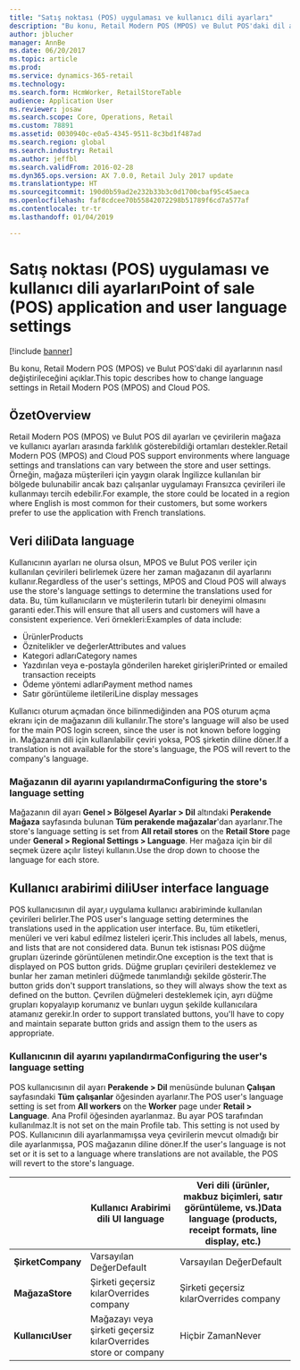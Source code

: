 ```yaml
---
title: "Satış noktası (POS) uygulaması ve kullanıcı dili ayarları"
description: "Bu konu, Retail Modern POS (MPOS) ve Bulut POS'daki dil ayarlarının nasıl değiştirileceğini açıklar."
author: jblucher
manager: AnnBe
ms.date: 06/20/2017
ms.topic: article
ms.prod: 
ms.service: dynamics-365-retail
ms.technology: 
ms.search.form: HcmWorker, RetailStoreTable
audience: Application User
ms.reviewer: josaw
ms.search.scope: Core, Operations, Retail
ms.custom: 78891
ms.assetid: 0030940c-e0a5-4345-9511-8c3bd1f487ad
ms.search.region: global
ms.search.industry: Retail
ms.author: jeffbl
ms.search.validFrom: 2016-02-28
ms.dyn365.ops.version: AX 7.0.0, Retail July 2017 update
ms.translationtype: HT
ms.sourcegitcommit: 190d0b59ad2e232b33b3c0d1700cbaf95c45aeca
ms.openlocfilehash: faf8cdcee70b55842072298b51789f6cd7a577af
ms.contentlocale: tr-tr
ms.lasthandoff: 01/04/2019

---
```


# <a name="point-of-sale-pos-application-and-user-language-settings"></a><span data-ttu-id="37c12-103">Satış noktası (POS) uygulaması ve kullanıcı dili ayarları</span><span class="sxs-lookup"><span data-stu-id="37c12-103">Point of sale (POS) application and user language settings</span></span>

[!include [banner](includes/banner.md)]

<span data-ttu-id="37c12-104">Bu konu, Retail Modern POS (MPOS) ve Bulut POS'daki dil ayarlarının nasıl değiştirileceğini açıklar.</span><span class="sxs-lookup"><span data-stu-id="37c12-104">This topic describes how to change language settings in Retail Modern POS (MPOS) and Cloud POS.</span></span>

## <a name="overview"></a><span data-ttu-id="37c12-105">Özet</span><span class="sxs-lookup"><span data-stu-id="37c12-105">Overview</span></span>

<span data-ttu-id="37c12-106">Retail Modern POS (MPOS) ve Bulut POS dil ayarları ve çevirilerin mağaza ve kullanıcı ayarları arasında farklılık gösterebildiği ortamları destekler.</span><span class="sxs-lookup"><span data-stu-id="37c12-106">Retail Modern POS (MPOS) and Cloud POS support environments where language settings and translations can vary between the store and user settings.</span></span> <span data-ttu-id="37c12-107">Örneğin, mağaza müşterileri için yaygın olarak İngilizce kullanılan bir bölgede bulunabilir ancak bazı çalışanlar uygulamayı Fransızca çevirileri ile kullanmayı tercih edebilir.</span><span class="sxs-lookup"><span data-stu-id="37c12-107">For example, the store could be located in a region where English is most common for their customers, but some workers prefer to use the application with French translations.</span></span>

## <a name="data-language"></a><span data-ttu-id="37c12-108">Veri dili</span><span class="sxs-lookup"><span data-stu-id="37c12-108">Data language</span></span>

<span data-ttu-id="37c12-109">Kullanıcının ayarları ne olursa olsun, MPOS ve Bulut POS veriler için kullanılan çevirileri belirlemek üzere her zaman mağazanın dil ayarlarını kullanır.</span><span class="sxs-lookup"><span data-stu-id="37c12-109">Regardless of the user's settings, MPOS and Cloud POS will always use the store's language settings to determine the translations used for data.</span></span> <span data-ttu-id="37c12-110">Bu, tüm kullanıcıların ve müşterilerin tutarlı bir deneyimi olmasını garanti eder.</span><span class="sxs-lookup"><span data-stu-id="37c12-110">This will ensure that all users and customers will have a consistent experience.</span></span> <span data-ttu-id="37c12-111">Veri örnekleri:</span><span class="sxs-lookup"><span data-stu-id="37c12-111">Examples of data include:</span></span>

- <span data-ttu-id="37c12-112">Ürünler</span><span class="sxs-lookup"><span data-stu-id="37c12-112">Products</span></span>
- <span data-ttu-id="37c12-113">Öznitelikler ve değerler</span><span class="sxs-lookup"><span data-stu-id="37c12-113">Attributes and values</span></span>
- <span data-ttu-id="37c12-114">Kategori adları</span><span class="sxs-lookup"><span data-stu-id="37c12-114">Category names</span></span>
- <span data-ttu-id="37c12-115">Yazdırılan veya e-postayla gönderilen hareket girişleri</span><span class="sxs-lookup"><span data-stu-id="37c12-115">Printed or emailed transaction receipts</span></span>
- <span data-ttu-id="37c12-116">Ödeme yöntemi adları</span><span class="sxs-lookup"><span data-stu-id="37c12-116">Payment method names</span></span>
- <span data-ttu-id="37c12-117">Satır görüntüleme iletileri</span><span class="sxs-lookup"><span data-stu-id="37c12-117">Line display messages</span></span>

<span data-ttu-id="37c12-118">Kullanıcı oturum açmadan önce bilinmediğinden ana POS oturum açma ekranı için de mağazanın dili kullanılır.</span><span class="sxs-lookup"><span data-stu-id="37c12-118">The store's language will also be used for the main POS login screen, since the user is not known before logging in.</span></span> <span data-ttu-id="37c12-119">Mağazanın dili için kullanılabilir çeviri yoksa, POS şirketin diline döner.</span><span class="sxs-lookup"><span data-stu-id="37c12-119">If a translation is not available for the store's language, the POS will revert to the company's language.</span></span>

### <a name="configuring-the-stores-language-setting"></a><span data-ttu-id="37c12-120">Mağazanın dil ayarını yapılandırma</span><span class="sxs-lookup"><span data-stu-id="37c12-120">Configuring the store's language setting</span></span>

<span data-ttu-id="37c12-121">Mağazanın dil ayarı **Genel &gt; Bölgesel Ayarlar &gt; Dil** altındaki **Perakende Mağaza** sayfasında bulunan **Tüm perakende mağazalar**'dan ayarlanır.</span><span class="sxs-lookup"><span data-stu-id="37c12-121">The store's language setting is set from **All retail stores** on the **Retail Store** page under **General &gt; Regional Settings &gt; Language**.</span></span> <span data-ttu-id="37c12-122">Her mağaza için bir dil seçmek üzere açılır listeyi kullanın.</span><span class="sxs-lookup"><span data-stu-id="37c12-122">Use the drop down to choose the language for each store.</span></span>

## <a name="user-interface-language"></a><span data-ttu-id="37c12-123">Kullanıcı arabirimi dili</span><span class="sxs-lookup"><span data-stu-id="37c12-123">User interface language</span></span>

<span data-ttu-id="37c12-124">POS kullanıcısının dil ayar,ı uygulama kullanıcı arabiriminde kullanılan çevirileri belirler.</span><span class="sxs-lookup"><span data-stu-id="37c12-124">The POS user's language setting determines the translations used in the application user interface.</span></span> <span data-ttu-id="37c12-125">Bu, tüm etiketleri, menüleri ve veri kabul edilmez listeleri içerir.</span><span class="sxs-lookup"><span data-stu-id="37c12-125">This includes all labels, menus, and lists that are not considered data.</span></span> <span data-ttu-id="37c12-126">Bunun tek istisnası POS düğme grupları üzerinde görüntülenen metindir.</span><span class="sxs-lookup"><span data-stu-id="37c12-126">One exception is the text that is displayed on POS button grids.</span></span> <span data-ttu-id="37c12-127">Düğme grupları çevirileri desteklemez ve bunlar her zaman metinleri düğmede tanımlandığı şekilde gösterir.</span><span class="sxs-lookup"><span data-stu-id="37c12-127">The button grids don't support translations, so they will always show the text as defined on the button.</span></span> <span data-ttu-id="37c12-128">Çevrilen düğmeleri desteklemek için, ayrı düğme grupları kopyalayıp korumanız ve bunları uygun şekilde kullanıcılara atamanız gerekir.</span><span class="sxs-lookup"><span data-stu-id="37c12-128">In order to support translated buttons, you'll have to copy and maintain separate button grids and assign them to the users as appropriate.</span></span>

### <a name="configuring-the-users-language-setting"></a><span data-ttu-id="37c12-129">Kullanıcının dil ayarını yapılandırma</span><span class="sxs-lookup"><span data-stu-id="37c12-129">Configuring the user's language setting</span></span>

<span data-ttu-id="37c12-130">POS kullanıcısının dil ayarı **Perakende &gt; Dil** menüsünde bulunan **Çalışan** sayfasındaki **Tüm çalışanlar** öğesinden ayarlanır.</span><span class="sxs-lookup"><span data-stu-id="37c12-130">The POS user's language setting is set from **All workers** on the **Worker** page under **Retail &gt; Language**.</span></span> <span data-ttu-id="37c12-131">Ana Profil öğesinden ayarlanmaz. Bu ayar POS tarafından kullanılmaz.</span><span class="sxs-lookup"><span data-stu-id="37c12-131">It is not set on the main Profile tab. This setting is not used by POS.</span></span> <span data-ttu-id="37c12-132">Kullanıcının dili ayarlanmamışsa veya çevirilerin mevcut olmadığı bir dile ayarlanmışsa, POS mağazanın diline döner.</span><span class="sxs-lookup"><span data-stu-id="37c12-132">If the user's language is not set or it is set to a language where translations are not available, the POS will revert to the store's language.</span></span>

|             | <span data-ttu-id="37c12-133">Kullanıcı Arabirimi dili   </span><span class="sxs-lookup"><span data-stu-id="37c12-133">UI language</span></span>                | <span data-ttu-id="37c12-134">Veri dili (ürünler, makbuz biçimleri, satır görüntüleme, vs.)</span><span class="sxs-lookup"><span data-stu-id="37c12-134">Data language (products, receipt formats, line display, etc.)</span></span> |
|-------------|----------------------------|---------------------------------------------------------------|
| <span data-ttu-id="37c12-135">**Şirket**</span><span class="sxs-lookup"><span data-stu-id="37c12-135">**Company**</span></span> | <span data-ttu-id="37c12-136">Varsayılan Değer</span><span class="sxs-lookup"><span data-stu-id="37c12-136">Default</span></span>                    | <span data-ttu-id="37c12-137">Varsayılan Değer</span><span class="sxs-lookup"><span data-stu-id="37c12-137">Default</span></span>                                                       |
| <span data-ttu-id="37c12-138">**Mağaza**</span><span class="sxs-lookup"><span data-stu-id="37c12-138">**Store**</span></span>   | <span data-ttu-id="37c12-139">Şirketi geçersiz kılar</span><span class="sxs-lookup"><span data-stu-id="37c12-139">Overrides company</span></span>          | <span data-ttu-id="37c12-140">Şirketi geçersiz kılar</span><span class="sxs-lookup"><span data-stu-id="37c12-140">Overrides company</span></span>                                             |
| <span data-ttu-id="37c12-141">**Kullanıcı**</span><span class="sxs-lookup"><span data-stu-id="37c12-141">**User**</span></span>    | <span data-ttu-id="37c12-142">Mağazayı veya şirketi geçersiz kılar</span><span class="sxs-lookup"><span data-stu-id="37c12-142">Overrides store or company</span></span> | <span data-ttu-id="37c12-143">Hiçbir Zaman</span><span class="sxs-lookup"><span data-stu-id="37c12-143">Never</span></span>                                                         |

